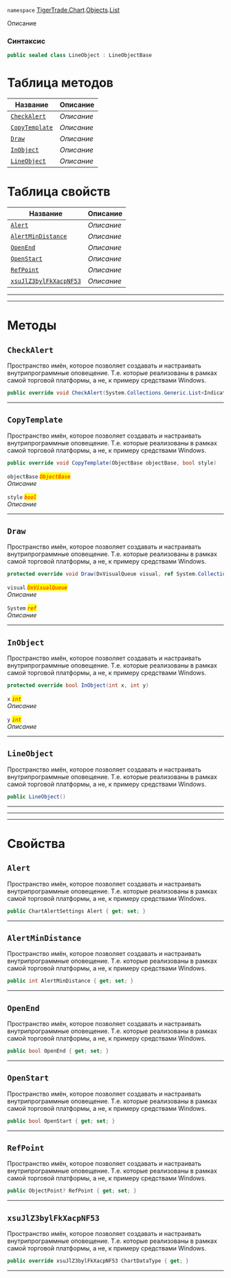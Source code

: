 
`namespace` [TigerTrade.Chart](../../../TigerTrade.Chart.md).[Objects](../../../TigerTrade.Chart/Objects.md).[List](../../../TigerTrade.Chart/Objects/List.md)


Описание

### Синтаксис
```csharp
public sealed class LineObject : LineObjectBase
```


# Таблица методов
| Название | Описание |
| --- | --- |
| [`CheckAlert`](./LineObject.cs/Методы/CheckAlert.md) | *Описание* |
| [`CopyTemplate`](./LineObject.cs/Методы/CopyTemplate.md) | *Описание* |
| [`Draw`](./LineObject.cs/Методы/Draw.md) | *Описание* |
| [`InObject`](./LineObject.cs/Методы/InObject.md) | *Описание* |
| [`LineObject`](./LineObject.cs/Методы/LineObject.md) | *Описание* |

# Таблица свойств
| Название | Описание |
| --- | --- |
| [`Alert`](./LineObject.cs/Свойства/Alert.md) | *Описание* |
| [`AlertMinDistance`](./LineObject.cs/Свойства/AlertMinDistance.md) | *Описание* |
| [`OpenEnd`](./LineObject.cs/Свойства/OpenEnd.md) | *Описание* |
| [`OpenStart`](./LineObject.cs/Свойства/OpenStart.md) | *Описание* |
| [`RefPoint`](./LineObject.cs/Свойства/RefPoint.md) | *Описание* |
| [`xsuJlZ3bylFkXacpNF53`](./LineObject.cs/Свойства/xsuJlZ3bylFkXacpNF53.md) | *Описание* |





***  
***  
# Методы

## `CheckAlert`
Пространство имён, которое позволяет создавать и настраивать внутрипрограммные оповещение. Т.е. которые реализованы в рамках самой торговой платформы, а не, к примеру средствами Windows.

```csharp
public override void CheckAlert(System.Collections.Generic.List<IndicatorBase> indicators)
```

***  

## `CopyTemplate`
Пространство имён, которое позволяет создавать и настраивать внутрипрограммные оповещение. Т.е. которые реализованы в рамках самой торговой платформы, а не, к примеру средствами Windows.

```csharp
public override void CopyTemplate(ObjectBase objectBase, bool style)
```

`objectBase` <mark style="color:red;">*`ObjectBase`*</mark>  
 *Описание*  

`style` <mark style="color:red;">*`bool`*</mark>  
 *Описание*  


***  

## `Draw`
Пространство имён, которое позволяет создавать и настраивать внутрипрограммные оповещение. Т.е. которые реализованы в рамках самой торговой платформы, а не, к примеру средствами Windows.

```csharp
protected override void Draw(DxVisualQueue visual, ref System.Collections.Generic.List<ObjectLabelInfo> labels)
```
`visual` <mark style="color:red;">*`DxVisualQueue`*</mark>  
 *Описание*  

`System` <mark style="color:red;">*`ref`*</mark>  
 *Описание*  


***  

## `InObject`
Пространство имён, которое позволяет создавать и настраивать внутрипрограммные оповещение. Т.е. которые реализованы в рамках самой торговой платформы, а не, к примеру средствами Windows.

```csharp
protected override bool InObject(int x, int y)
```
`x` <mark style="color:red;">*`int`*</mark>  
 *Описание*  

`y` <mark style="color:red;">*`int`*</mark>  
 *Описание*  


***  

## `LineObject`
Пространство имён, которое позволяет создавать и настраивать внутрипрограммные оповещение. Т.е. которые реализованы в рамках самой торговой платформы, а не, к примеру средствами Windows.

```csharp
public LineObject()
```

***  
***  
 ***  
# Свойства

## `Alert`
Пространство имён, которое позволяет создавать и настраивать внутрипрограммные оповещение. Т.е. которые реализованы в рамках самой торговой платформы, а не, к примеру средствами Windows.

```csharp
public ChartAlertSettings Alert { get; set; }
```  
***

## `AlertMinDistance`
Пространство имён, которое позволяет создавать и настраивать внутрипрограммные оповещение. Т.е. которые реализованы в рамках самой торговой платформы, а не, к примеру средствами Windows.

```csharp
public int AlertMinDistance { get; set; }
```  
***

## `OpenEnd`
Пространство имён, которое позволяет создавать и настраивать внутрипрограммные оповещение. Т.е. которые реализованы в рамках самой торговой платформы, а не, к примеру средствами Windows.

```csharp
public bool OpenEnd { get; set; }
```  
***

## `OpenStart`
Пространство имён, которое позволяет создавать и настраивать внутрипрограммные оповещение. Т.е. которые реализованы в рамках самой торговой платформы, а не, к примеру средствами Windows.

```csharp
public bool OpenStart { get; set; }
```  
***

## `RefPoint`
Пространство имён, которое позволяет создавать и настраивать внутрипрограммные оповещение. Т.е. которые реализованы в рамках самой торговой платформы, а не, к примеру средствами Windows.

```csharp
public ObjectPoint? RefPoint { get; set; }
```  
***

## `xsuJlZ3bylFkXacpNF53`
Пространство имён, которое позволяет создавать и настраивать внутрипрограммные оповещение. Т.е. которые реализованы в рамках самой торговой платформы, а не, к примеру средствами Windows.

```csharp
public override xsuJlZ3bylFkXacpNF53 ChartDataType { get; }
```  
***

